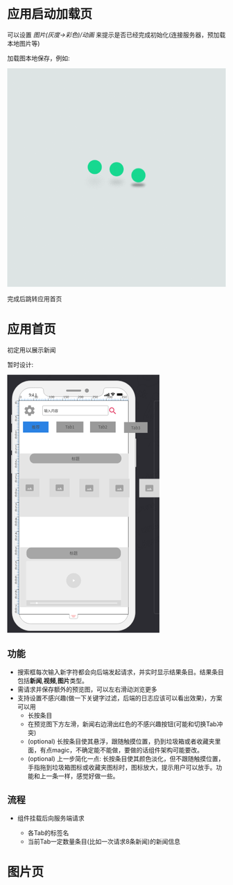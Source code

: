 # 应用启动加载页

可以设置 *图片(灰度->彩色)/动画* 来提示是否已经完成初始化(连接服务器，预加载本地图片等)

加载图本地保存，例如:

![](assets/loading.gif)

完成后跳转应用首页

# 应用首页

初定用以展示新闻

暂时设计:

![](assets/news_page.png)

## 功能

+ 搜索框每次输入新字符都会向后端发起请求，并实时显示结果条目。结果条目包括**新闻**,**视频**,**图片**类型。
+ 需请求并保存额外的预览图，可以左右滑动浏览更多
+ 支持设置不感兴趣(做一下关键字过滤，后端的日志应该可以看出效果)，方案可以用
  + 长按条目
  + 在预览图下方左滑，新闻右边滑出红色的不感兴趣按钮(可能和切换Tab冲突)
  + (optional) 长按条目使其悬浮，跟随触摸位置，扔到垃圾箱或者收藏夹里面，有点magic，不确定能不能做，要做的话组件架构可能要改。
  + (optional) 上一步简化一点: 长按条目使其颜色淡化，但不跟随触摸位置，手指拖到垃圾箱图标或收藏夹图标时，图标放大，提示用户可以放手。功能和上一条一样，感觉好做一些。

## 流程

+ 组件挂载后向服务端请求

  + 各Tab的标签名
  + 当前Tab一定数量条目(比如一次请求8条新闻)的新闻信息

# 图片页